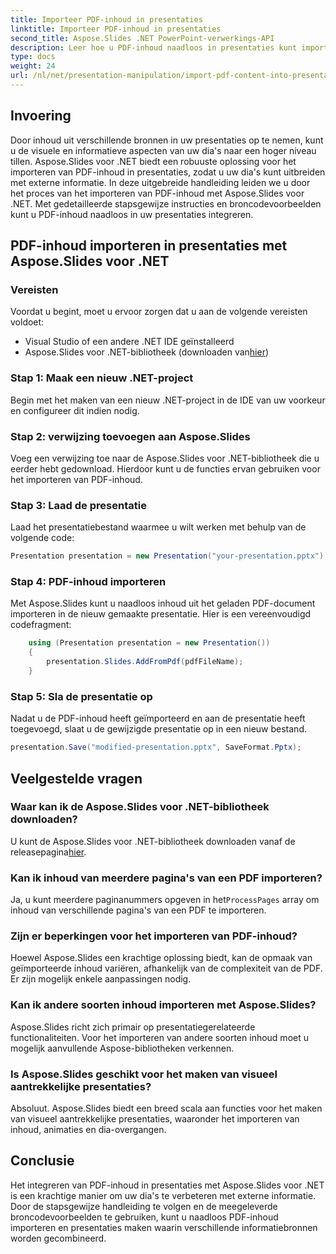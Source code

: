 ```yaml
---
title: Importeer PDF-inhoud in presentaties
linktitle: Importeer PDF-inhoud in presentaties
second_title: Aspose.Slides .NET PowerPoint-verwerkings-API
description: Leer hoe u PDF-inhoud naadloos in presentaties kunt importeren met Aspose.Slides voor .NET. Met deze stapsgewijze handleiding met broncode kunt u uw presentaties verbeteren door externe PDF-inhoud te integreren.
type: docs
weight: 24
url: /nl/net/presentation-manipulation/import-pdf-content-into-presentations/
---
```


## Invoering
Door inhoud uit verschillende bronnen in uw presentaties op te nemen, kunt u de visuele en informatieve aspecten van uw dia's naar een hoger niveau tillen. Aspose.Slides voor .NET biedt een robuuste oplossing voor het importeren van PDF-inhoud in presentaties, zodat u uw dia's kunt uitbreiden met externe informatie. In deze uitgebreide handleiding leiden we u door het proces van het importeren van PDF-inhoud met Aspose.Slides voor .NET. Met gedetailleerde stapsgewijze instructies en broncodevoorbeelden kunt u PDF-inhoud naadloos in uw presentaties integreren.

## PDF-inhoud importeren in presentaties met Aspose.Slides voor .NET

### Vereisten
Voordat u begint, moet u ervoor zorgen dat u aan de volgende vereisten voldoet:
- Visual Studio of een andere .NET IDE geïnstalleerd
-  Aspose.Slides voor .NET-bibliotheek (downloaden van[hier](https://releases.aspose.com/slides/net/))

### Stap 1: Maak een nieuw .NET-project
Begin met het maken van een nieuw .NET-project in de IDE van uw voorkeur en configureer dit indien nodig.

### Stap 2: verwijzing toevoegen aan Aspose.Slides
Voeg een verwijzing toe naar de Aspose.Slides voor .NET-bibliotheek die u eerder hebt gedownload. Hierdoor kunt u de functies ervan gebruiken voor het importeren van PDF-inhoud.

### Stap 3: Laad de presentatie
Laad het presentatiebestand waarmee u wilt werken met behulp van de volgende code:

```csharp
Presentation presentation = new Presentation("your-presentation.pptx");
```

### Stap 4: PDF-inhoud importeren
Met Aspose.Slides kunt u naadloos inhoud uit het geladen PDF-document importeren in de nieuw gemaakte presentatie. Hier is een vereenvoudigd codefragment:

```csharp
    using (Presentation presentation = new Presentation())
    {
        presentation.Slides.AddFromPdf(pdfFileName);
    }
```

### Stap 5: Sla de presentatie op
Nadat u de PDF-inhoud heeft geïmporteerd en aan de presentatie heeft toegevoegd, slaat u de gewijzigde presentatie op in een nieuw bestand.

```csharp
presentation.Save("modified-presentation.pptx", SaveFormat.Pptx);
```

## Veelgestelde vragen

### Waar kan ik de Aspose.Slides voor .NET-bibliotheek downloaden?
 U kunt de Aspose.Slides voor .NET-bibliotheek downloaden vanaf de releasepagina[hier](https://releases.aspose.com/slides/net/).

### Kan ik inhoud van meerdere pagina's van een PDF importeren?
Ja, u kunt meerdere paginanummers opgeven in het`ProcessPages` array om inhoud van verschillende pagina's van een PDF te importeren.

### Zijn er beperkingen voor het importeren van PDF-inhoud?
Hoewel Aspose.Slides een krachtige oplossing biedt, kan de opmaak van geïmporteerde inhoud variëren, afhankelijk van de complexiteit van de PDF. Er zijn mogelijk enkele aanpassingen nodig.

### Kan ik andere soorten inhoud importeren met Aspose.Slides?
Aspose.Slides richt zich primair op presentatiegerelateerde functionaliteiten. Voor het importeren van andere soorten inhoud moet u mogelijk aanvullende Aspose-bibliotheken verkennen.

### Is Aspose.Slides geschikt voor het maken van visueel aantrekkelijke presentaties?
Absoluut. Aspose.Slides biedt een breed scala aan functies voor het maken van visueel aantrekkelijke presentaties, waaronder het importeren van inhoud, animaties en dia-overgangen.

## Conclusie
Het integreren van PDF-inhoud in presentaties met Aspose.Slides voor .NET is een krachtige manier om uw dia's te verbeteren met externe informatie. Door de stapsgewijze handleiding te volgen en de meegeleverde broncodevoorbeelden te gebruiken, kunt u naadloos PDF-inhoud importeren en presentaties maken waarin verschillende informatiebronnen worden gecombineerd.